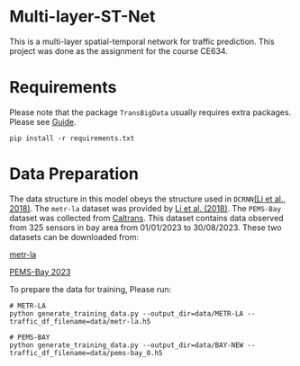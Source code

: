 # Multi-layer-ST-Net
This is a multi-layer spatial-temporal network for traffic prediction. This project was done as the assignment for the course CE634.

# Requirements
Please note that the package `TransBigData` usually requires extra packages. Please see [Guide](https://transbigdata.readthedocs.io/en/latest/#).
```
pip install -r requirements.txt
```
# Data Preparation
The data structure in this model obeys the structure used in `DCRNN`[(Li et al., 2018)](https://github.com/liyaguang/DCRNN). The `metr-la` dataset was provided by [Li et al. (2018)](https://github.com/liyaguang/DCRNN). The `PEMS-Bay` dataset was collected from [Caltrans](https://pems.dot.ca.gov/). This dataset contains data observed from 325 sensors in bay area from 01/01/2023 to 30/08/2023. These two datasets can be downloaded from:

[metr-la](https://drive.google.com/file/d/1B3ue_5JOiirEYpLC12pMpitZ09jEvB6g/view?usp=drive_link)

[PEMS-Bay 2023](https://drive.google.com/file/d/1tXeodobgp3n9CnoSQdmPKWxQhs4h5Mq4/view?usp=drive_link)

To prepare the data for training, Please run:
```
# METR-LA
python generate_training_data.py --output_dir=data/METR-LA --traffic_df_filename=data/metr-la.h5

# PEMS-BAY
python generate_training_data.py --output_dir=data/BAY-NEW --traffic_df_filename=data/pems-bay_0.h5
```
